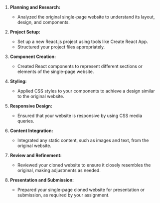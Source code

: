1. **Planning and Research:**

    - Analyzed the original single-page website to understand its layout, design, and components.

2. **Project Setup:**

    - Set up a new React.js project using tools like Create React App.
    - Structured your project files appropriately.

3. **Component Creation:**

    - Created React components to represent different sections or elements of the single-page website.

4. **Styling:**

    - Applied CSS styles to your components to achieve a design similar to the original website.

5. **Responsive Design:**

    - Ensured that your website is responsive by using CSS media queries.

6. **Content Integration:**

    - Integrated any static content, such as images and text, from the original website.

7. **Review and Refinement:**

    - Reviewed your cloned website to ensure it closely resembles the original, making adjustments as needed.

8. **Presentation and Submission:**
    - Prepared your single-page cloned website for presentation or submission, as required by your assignment.
